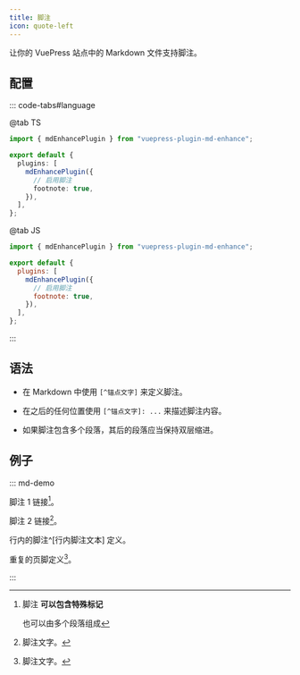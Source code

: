 ```yaml
---
title: 脚注
icon: quote-left
---
```


让你的 VuePress 站点中的 Markdown 文件支持脚注。

<!-- more -->

## 配置

::: code-tabs#language

@tab TS

```ts {8} title=".vuepress/config.ts"
import { mdEnhancePlugin } from "vuepress-plugin-md-enhance";

export default {
  plugins: [
    mdEnhancePlugin({
      // 启用脚注
      footnote: true,
    }),
  ],
};
```

@tab JS

```js {8} title=".vuepress/config.js"
import { mdEnhancePlugin } from "vuepress-plugin-md-enhance";

export default {
  plugins: [
    mdEnhancePlugin({
      // 启用脚注
      footnote: true,
    }),
  ],
};
```

:::

<!-- #region after -->

## 语法

- 在 Markdown 中使用 `[^锚点文字]` 来定义脚注。

- 在之后的任何位置使用 `[^锚点文字]: ...` 来描述脚注内容。

- 如果脚注包含多个段落，其后的段落应当保持双层缩进。

## 例子

::: md-demo

脚注 1 链接[^first]。

脚注 2 链接[^second]。

行内的脚注^[行内脚注文本] 定义。

重复的页脚定义[^second]。

[^first]: 脚注 **可以包含特殊标记**

    也可以由多个段落组成

[^second]: 脚注文字。

:::

<!-- #endregion after -->
